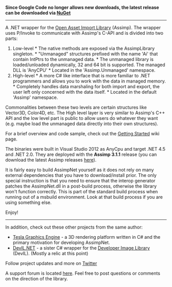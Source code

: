 **Since Google Code no longer allows new downloads, the latest release can be downloaded via [NuGet](https://www.nuget.org/packages/AssimpNet/)**


---


A .NET wrapper for the [Open Asset Import Library](http://assimp.sourceforge.net/) (Assimp). The wrapper uses P/Invoke to communicate with Assimp's C-API and is divided into two parts:

  1. Low-level
    * The native methods are exposed via the AssimpLibrary singleton.
    * "Unmanaged" structures prefixed with the name 'Ai' that contain IntPtrs to the unmanaged data.
    * The unmanaged library is loaded/unloaded dynamically, 32 and 64 bit is supported. The managed DLL is 'AnyCPU'
    * Located in the 'Assimp.Unmanaged' namespace.
  1. High-level
    * A more C# like interface that is more familiar to .NET programmers and allows you to work with the data in managed memory.
    * Completely handles data marshaling for both import and export, the user left only concerned with the data itself.
    * Located in the default 'Assimp' namespace.

Commonalities between these two levels are certain structures like Vector3D, Color4D, etc. The High level layer is very similar to Assimp's C++ API and the low level part is public to allow users do whatever they want (e.g. maybe load the unmanaged data directly into their own structures).

For a brief overview and code sample, check out the [Getting Started](GettingStarted.md) wiki page.

The binaries were built in Visual Studio 2012 as AnyCpu and target .NET 4.5 and .NET 2.0. They are deployed with the **Assimp 3.1.1** release (you can download the latest Assimp releases [here](http://assimp.sourceforge.net/main_downloads.html)).

It is fairly easy to build AssimpNet yourself as it does not rely on many external dependencies that you have to download/install prior. The only special instruction is that you need to ensure that the interop generator patches the AssimpNet.dll in a post-build process, otherwise the library won't function correctly. This is part of the standard build process when running out of a msbuild environment. Look at that build process if you are using something else.

Enjoy!


---


In addition, check out these other projects from the same author:

  * [Tesla Graphics Engine](http://code.google.com/p/tesla-engine/) - a 3D rendering platform written in C# and the primary motivation for developing AssimpNet.
  * [DevIL.NET](http://code.google.com/p/devil-net/) - a sister C# wrapper for the [Developer Image Library](http://openil.sourceforge.net/) (DevIL). (Mostly a relic at this point)

Follow project updates and more on [Twitter](https://twitter.com/Tesla3D/)

A support forum is located [here](http://www.tesla-engine.net/forums/). Feel free to post questions or comments on the direction of the library.